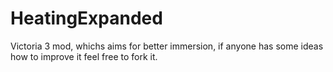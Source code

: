 # HeatingExpanded
Victoria 3 mod, whichs aims for better immersion, if anyone has some ideas how to improve it feel free to fork it.
